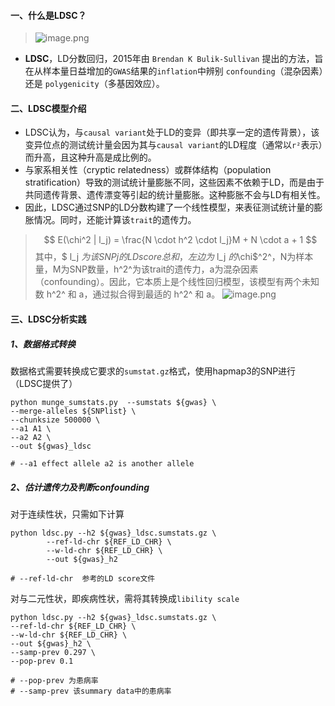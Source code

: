 #### 一、什么是LDSC？
>![image.png](https://upload-images.jianshu.io/upload_images/26461834-c93099c36f067fbf.png?imageMogr2/auto-orient/strip%7CimageView2/2/w/1240)
- **LDSC**，LD分数回归，2015年由 `Brendan K Bulik-Sullivan` 提出的方法，旨在从样本量日益增加的`GWAS`结果的`inflation`中辨别 `confounding`（混杂因素）还是 `polygenicity`（多基因效应）。
#### 二、LDSC模型介绍
- LDSC认为，与`causal variant`处于LD的变异（即共享一定的遗传背景），该变异位点的测试统计量会因为其与`causal variant`的LD程度（通常以`r²`表示）而升高，且这种升高是成比例的。
- 与家系相关性（cryptic relatedness）或群体结构（population stratification）导致的测试统计量膨胀不同，这些因素不依赖于LD，而是由于共同遗传背景、遗传漂变等引起的统计量膨胀。这种膨胀不会与LD有相关性。
- 因此，LDSC通过SNP的LD分数构建了一个线性模型，来表征测试统计量的膨胀情况。同时，还能计算该`trait`的遗传力。
>$$
E(\chi^2 | l_j) = \frac{N \cdot h^2 \cdot l_j}M + N \cdot a + 1
$$
其中，$ l_j $为该SNP j 的LD score总和，左边为$ l_j $的$\chi$^2^，N为样本量，M为SNP数量，h^2^为该trait的遗传力，a为混杂因素（confounding）。因此，它本质上是个线性回归模型，该模型有两个未知数 h^2^ 和 a，通过拟合得到最适的 h^2^ 和 a。
![image.png](https://upload-images.jianshu.io/upload_images/26461834-21ca5a907901208b.png?imageMogr2/auto-orient/strip%7CimageView2/2/w/1240)
#### 三、LDSC分析实践
##### 1、数据格式转换
数据格式需要转换成它要求的`sumstat.gz`格式，使用hapmap3的SNP进行（LDSC提供了）
```
python munge_sumstats.py  --sumstats ${gwas} \
--merge-alleles ${SNPlist} \
--chunksize 500000 \
--a1 A1 \
--a2 A2 \
--out ${gwas}_ldsc

# --a1 effect allele a2 is another allele
```
##### 2、估计遗传力及判断confounding
对于连续性状，只需如下计算
```
python ldsc.py --h2 ${gwas}_ldsc.sumstats.gz \
        --ref-ld-chr ${REF_LD_CHR} \
        --w-ld-chr ${REF_LD_CHR} \
        --out ${gwas}_h2

# --ref-ld-chr  参考的LD score文件
```
对与二元性状，即疾病性状，需将其转换成`libility scale`
```
python ldsc.py --h2 ${gwas}_ldsc.sumstats.gz \
--ref-ld-chr ${REF_LD_CHR} \
--w-ld-chr ${REF_LD_CHR} \
--out ${gwas}_h2 \
--samp-prev 0.297 \
--pop-prev 0.1

# --pop-prev 为患病率
# --samp-prev 该summary data中的患病率
```



